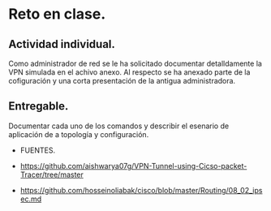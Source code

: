 # Reto en clase.

## Actividad individual. 

Como administrador de red se le ha solicitado documentar detalldamente la VPN simulada en el achivo anexo. Al respecto se ha anexado parte de la cofiguración y una corta presentación de la antigua administradora.

## Entregable.

Documentar cada uno de los comandos y describir el esenario de aplicación de a topología y configuración.


- FUENTES.

- https://github.com/aishwarya07g/VPN-Tunnel-using-Cicso-packet-Tracer/tree/master
- https://github.com/hosseinoliabak/cisco/blob/master/Routing/08_02_ipsec.md

